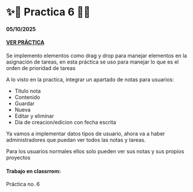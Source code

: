 # ✨🌟 Practica 6 🌟✨
#### 05/10/2025
#### [VER PRÁCTICA](http://64.227.107.109/AppWeb/Practica_7/)

Se implemento elementos como drag y drop para manejar elementos en la
asignación de tareas, en esta práctica se uso para manejar lo que es 
el orden de prioridad de tareas

A lo visto en la practica, integrar un apartado de notas para usuarios:
- Titulo nota
- Contenido
- Guardar
- Nueva
- Editar y eliminar
- Dia de creacion/edicion con fecha escrita

Ya vamos a implementar datos tipos de usuario, ahora va a haber administradores
que puedan ver todos las notas y tareas.

Para los usuarios normales ellos solo pueden ver sus notas y sus propios proyectos

#### Trabajo en classrrom:
Práctica no. 6



